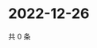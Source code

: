 # 2022-12-26

共 0 条

<!-- BEGIN WEIBO -->
<!-- 最后更新时间 Mon Dec 26 2022 03:10:10 GMT+0800 (China Standard Time) -->

<!-- END WEIBO -->
